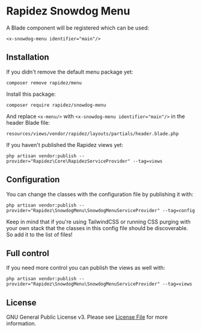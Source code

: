 # Rapidez Snowdog Menu

A Blade component will be registered which can be used:
```
<x-snowdog-menu identifier="main"/>
```

## Installation

If you didn't remove the default menu package yet:
```
composer remove rapidez/menu
```
Install this package:
```
composer require rapidez/snowdog-menu
```
And replace `<x-menu/>` with `<x-snowdog-menu identifier="main"/>` in the header Blade file:
```
resources/views/vendor/rapidez/layouts/partials/header.blade.php
```
If you haven't published the Rapidez views yet:
```
php artisan vendor:publish --provider="Rapidez\Core\RapidezServiceProvider" --tag=views
```

## Configuration

You can change the classes with the configuration file by publishing it with:
```
php artisan vendor:publish --provider="Rapidez\SnowdogMenu\SnowdogMenuServiceProvider" --tag=config
```
Keep in mind that if you're using TailwindCSS or running CSS purging with your own stack that the classes in this config file should be discoverable. So add it to the list of files!

## Full control

If you need more control you can publish the views as well with: 
```
php artisan vendor:publish --provider="Rapidez\SnowdogMenu\SnowdogMenuServiceProvider" --tag=views
```

## License

GNU General Public License v3. Please see [License File](LICENSE) for more information.

